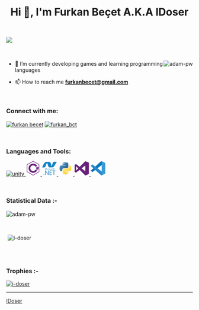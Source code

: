 <h1 align="center">Hi 👋, I'm Furkan Beçet A.K.A IDoser</h1>

<br>

![](https://komarev.com/ghpvc/?username=i-doser)

<br>

<p><img align="right" src="https://github.com/Adam-pw/Adam-pw/blob/main/animation_500_kxa883sd.gif" alt="adam-pw" /></p>


- 🌱 I’m currently developing games and learning programming languages

- 📫 How to reach me **furkanbecet@gmail.com**

<br>

<h3 align="left">Connect with me:</h3>
<p align="left">
  <a href="https://linkedin.com/in/furkan-beçet-96686520b" target="blank"><img align="center"
      src="https://raw.githubusercontent.com/rahuldkjain/github-profile-readme-generator/master/src/images/icons/Social/linked-in-alt.svg"
      alt="furkan becet" height="30" width="40" /></a>
  <a href="https://instagram.com/furkan_bct" target="blank"><img align="center"
      src="https://raw.githubusercontent.com/rahuldkjain/github-profile-readme-generator/master/src/images/icons/Social/instagram.svg"
      alt="furkan_bct" height="30" width="40" /></a>
</p>

<br>

<h3 align="left">Languages and Tools:</h3>
<p align="left"><a href="https://unity.com" target="_blank" rel="noreferrer"> <img
      src="https://camo.githubusercontent.com/28a48ee5bd78746991caab6031c28812d3e95479ea78243c01f881666f252e8b/68747470733a2f2f692e6962622e636f2f71436e665777392f4261636b67726f756e642d312e706e67" alt="unity"
      width="40" height="40" /> </a>  <a href="https://dotnet.microsoft.com/en-us/languages/csharp" target="_blank" rel="noreferrer"> <img
      src="https://raw.githubusercontent.com/devicons/devicon/master/icons/csharp/csharp-line.svg"
      alt="csharp" width="40" height="40" />  </a> <a href="https://dotnet.microsoft.com" target="_blank" rel="noreferrer"> <img
      src="https://raw.githubusercontent.com/devicons/devicon/master/icons/dot-net/dot-net-plain-wordmark.svg" alt="dotnet"
      width="40" height="40" />  </a> <a href="https://www.python.org" target="_blank" rel="noreferrer"> <img
      src="https://raw.githubusercontent.com/devicons/devicon/master/icons/python/python-original.svg" alt="python"
      width="40" height="40" />  </a> <a href="https://visualstudio.microsoft.com" target="_blank" rel="noreferrer"> <img
      src="https://raw.githubusercontent.com/devicons/devicon/master/icons/visualstudio/visualstudio-plain.svg" alt="visualstudio"
      width="40" height="40" />  </a> <a href="https://code.visualstudio.com/" target="_blank" rel="noreferrer"> <img
      src="https://raw.githubusercontent.com/devicons/devicon/master/icons/vscode/vscode-original.svg" alt="visualstudiocode"
      width="40" height="40" />  </a></p>

<br>

<h3>Statistical Data :-</h3>
<p><img align="center"
    src="https://github-readme-stats.vercel.app/api/top-langs?username=i-doser&show_icons=true&theme=radical&locale=en&layout=compact"
    alt="adam-pw" /></p>

<br>

<p>&nbsp;<img align="center" src="https://github-readme-stats.vercel.app/api?username=i-doser&show_icons=true&theme=radical"
    alt="i-doser" /></p>

<br>

<br>
<h3>Trophies :-</h3>
<p align="left"> <a href="https://github.com/ryo-ma/github-profile-trophy"><img
      src="https://github-profile-trophy.vercel.app/?username=i-doser&theme=radical" alt="i-doser" /></a> </p>


------------------------------------------------------------------------------------------------------------------------------------------
[IDoser](https://github.com/i-doser)

